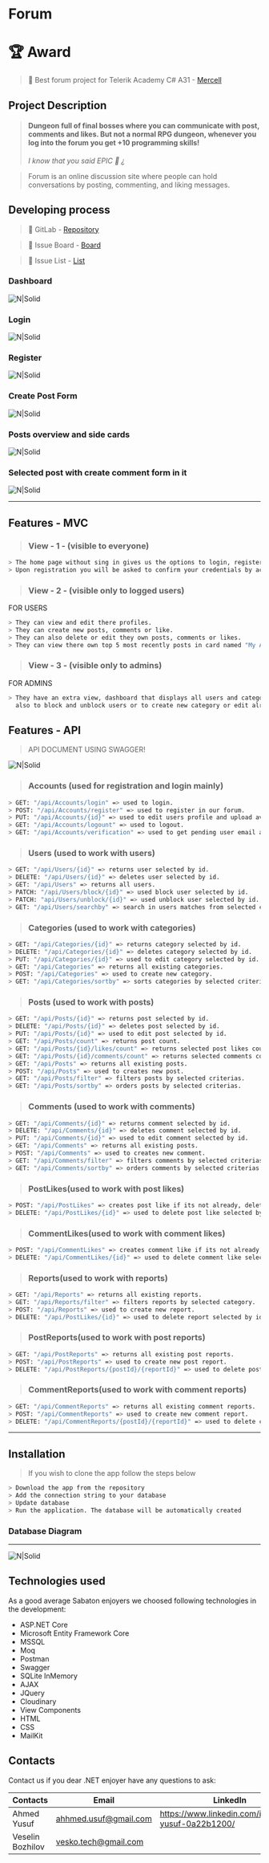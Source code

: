 # **Forum**

# **:trophy: Award**
>:rocket: Best forum project for Telerik Academy C# A31 - [Mercell](https://www.negometrix.com)

## Project Description
>#### Dungeon full of final bosses where you can communicate with post, comments and likes. But not a normal RPG dungeon, whenever you log into the forum you get +10 programming skills!
> _I know that you said EPIC :space_invader: ¿_

> Forum is an online discussion site where people can hold conversations by posting, commenting, and liking messages.

## Developing process
> :memo: GitLab - [Repository](https://gitlab.com/veselin-ahmed1/forum)

> :memo: Issue Board - [Board](https://gitlab.com/veselin-ahmed1/forum/-/boards/3501326)

> :memo: Issue List - [List](https://gitlab.com/veselin-ahmed1/forum/-/issues)

### Dashboard
![N|Solid](https://res.cloudinary.com/ddipdwbtm/image/upload/v1638959725/Gitlab-readme/Forum-Dashboard_tpggds.png)
### Login
![N|Solid](https://res.cloudinary.com/ddipdwbtm/image/upload/v1638713224/Gitlab-readme/Login-Forum_eows8v.png)
### Register
![N|Solid](https://res.cloudinary.com/ddipdwbtm/image/upload/v1638713396/Gitlab-readme/Forum-Register_labset.png)
### Create Post Form
![N|Solid](https://res.cloudinary.com/ddipdwbtm/image/upload/v1638713500/Gitlab-readme/Crete-Post-Forum_padwux.png)
### Posts overview and side cards
![N|Solid](https://res.cloudinary.com/ddipdwbtm/image/upload/v1638959955/Gitlab-readme/Post-Overview-Sidecards_afkvks.png)
### Selected post with create comment form in it
![N|Solid](https://res.cloudinary.com/ddipdwbtm/image/upload/v1638960129/Gitlab-readme/Selected-Post-W-Comments_llgdca.png)

---

## Features - MVC

> ### View - 1  - (visible to everyone)
```sh
> The home page without sing in gives us the options to login, register, search and filter posts too. 
> Upon registration you will be asked to confirm your credentials by accepting the confirmation email.
```
> ### View - 2 - (visible only to logged users)
FOR USERS
```sh
> They can view and edit there profiles.
> They can create new posts, comments or like.
> They can also delete or edit they own posts, comments or likes.
> They can view there own top 5 most recently posts in card named "My Active Posts". 
```
> ### View - 3 - (visible only to admins)
FOR ADMINS
```sh
> They have an extra view, dashboard that displays all users and categories, have an search option in it 
  also to block and unblock users or to create new category or edit already existing category.
```
## Features - API

> API DOCUMENT USING SWAGGER!

![N|Solid](https://res.cloudinary.com/ddipdwbtm/image/upload/v1638960849/Gitlab-readme/Forum-Swagger_glklm6.png)

> ### Accounts (used for registration and login mainly)
```sh
> GET: "/api/Accounts/login" => used to login.
> POST: "/api/Accounts/register" => used to register in our forum.
> PUT: "/api/Accounts/{id}" => used to edit users profile and upload avatar.
> GET: "/api/Accounts/logount" => used to logout.
> GET: "/api/Accounts/verification" => used to get pending user email and verification code to accept him as our homie.
```
> ### Users (used to work with users)
```sh
> GET: "/api/Users/{id}" => returns user selected by id.
> DELETE: "/api/Users/{id}" => deletes user selected by id.
> GET: "/api/Users" => returns all users.
> PATCH: "/api/Users/block/{id}" => used block user selected by id.
> PATCH: "api/Users/unblock/{id}" => used unblock user selected by id.
> GET: "/api/Users/searchby" => search in users matches from selected criterias.
```
> ### Categories (used to work with categories)
```sh
> GET: "/api/Categories/{id}" => returns category selected by id.
> DELETE: "/api/Categories/{id}" => deletes category selected by id.
> PUT: "/api/Categories/{id}" => used to edit category selected by id.
> GET: "/api/Categories" => returns all existing categories.
> POST: "/api/Categories" => used to create new category.
> GET: "/api/Categories/sortby" => sorts categories by selected criterias.
```
> ### Posts (used to work with posts)
```sh
> GET: "/api/Posts/{id}" => returns post selected by id.
> DELETE: "/api/Posts/{id}" => deletes post selected by id.
> PUT: "/api/Posts/{id}" => used to edit post selected by id.
> GET: "/api/Posts/count" => returns post count.
> GET: "/api/Posts/{id}/likes/count" => returns selected post likes count.
> GET: "/api/Posts/{id}/comments/count" => returns selected comments count.
> GET: "/api/Posts" => returns all existing posts.
> POST: "/api/Posts" => used to creates new post.
> GET: "/api/Posts/filter" => filters posts by selected criterias.
> GET: "/api/Posts/sortby" => orders posts by selected criterias.
```
> ### Comments (used to work with comments)
```sh
> GET: "/api/Comments/{id}" => returns comment selected by id.
> DELETE: "/api/Comments/{id}" => deletes comment selected by id.
> PUT: "/api/Comments/{id}" => used to edit comment selected by id.
> GET: "/api/Comments" => returns all existing posts.
> POST: "/api/Comments" => used to creates new comment.
> GET: "/api/Comments/filter" => filters comments by selected criterias.
> GET: "/api/Comments/sortby" => orders comments by selected criterias.
```
> ### PostLikes(used to work with post likes)
```sh
> POST: "/api/PostLikes" => creates post like if its not already, deletes it if its created and undelete it if the like was deleted before.
> DELETE: "/api/PostLikes/{id}" => used to delete post like selected by id.
```
> ### CommentLikes(used to work with comment likes)
```sh
> POST: "/api/CommentLikes" => creates comment like if its not already, deletes it if its created and undelete it if the like was deleted before.
> DELETE: "/api/CommentLikes/{id}" => used to delete comment like selected by id.
```
> ### Reports(used to work with reports)
```sh 
> GET: "/api/Reports" => returns all existing reports.
> GET: "/api/Reports/filter" => filters reports by selected category.
> POST: "/api/Reports" => used to create new report.
> DELETE: "/api/PostLikes/{id}" => used to delete report selected by id.
```
> ### PostReports(used to work with post reports)
```sh
> GET: "/api/PostReports" => returns all existing post reports.
> POST: "/api/PostReports" => used to create new post report.
> DELETE: "/api/PostReports/{postId}/{reportId}" => used to delete post report selected by post and report Id.
```
> ### CommentReports(used to work with comment reports)
```sh
> GET: "/api/CommentReports" => returns all existing comment reports.
> POST: "/api/CommentReports" => used to create new comment report.
> DELETE: "/api/CommentReports/{postId}/{reportId}" => used to delete comment report selected by comment and report Id.
```
---
## Installation
> If you wish to clone the app follow the steps below
```sh
> Download the app from the repository
> Add the connection string to your database
> Update database
> Run the application. The database will be automatically created
```
### Database Diagram
---
![N|Solid](https://res.cloudinary.com/ddipdwbtm/image/upload/v1638864917/Gitlab-readme/Forum-Database-Diagram_a9bllv.png)

## Technologies used
As a good average Sabaton enjoyers we choosed following technologies in the development: 
 - ASP.NET Core
 - Microsoft Entity Framework Core
 - MSSQL
 - Moq
 - Postman
 - Swagger
 - SQLite InMemory
 - AJAX
 - JQuery
 - Cloudinary
 - View Components
 - HTML
 - CSS
 - MailKit

## Contacts

Contact us if you dear .NET enjoyer have any questions to ask:

| Contacts | Email | LinkedIn |
| ------ | ------ | ------ |
| Ahmed Yusuf | ahhmed.usuf@gmail.com | https://www.linkedin.com/in/ahmed-yusuf-0a22b1200/ |
| Veselin Bozhilov | vesko.tech@gmail.com |  |
